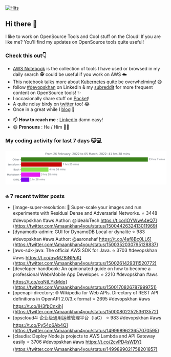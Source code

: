 [![Hits](https://hits.seeyoufarm.com/api/count/incr/badge.svg?url=https%3A%2F%2Fgithub.com%2Fakhan4u%2Fhit-counter&count_bg=%2379C83D&title_bg=%23555555&icon=&icon_color=%23E7E7E7&title=visits&edge_flat=false)](https://hits.seeyoufarm.com)

## Hi there 👋

I like to work on OpenSource Tools and Cool stuff on the Cloud! If you are like me? You'll find my updates on OpenSource tools quite useful!

### Check this out👇

* [AWS Notebook](https://histre.com/public/notebooks/dnllyanu/aws/) is the collection of tools I have used or browsed in my daily search 🕵️ could be useful if you work on AWS ☁️
* This notebook talks more about [Kubernetes](https://histre.com/public/notebooks/6uxdvo3y/kubernetes/) quite be overwhelming! 😅
* follow [#devopskhan](https://www.linkedin.com/feed/hashtag/devopskhan/) on LinkedIn & my [subreddit](https://www.reddit.com/r/devopskhan/) for more frequent content on OpenSource tools! ✨
* I occasionally share stuff on [Pocket](https://getpocket.com/@ej6g8d1dp2829A16a9Tf5d4T6bAMp3d8791rejDe86yem3bm4e14ex4fT4dluk29)!
* A quite noisy birdy on [twitter](https://twitter.com/Amaankhan4you) too! 😂
* Once in a great while I [blog](https://linuxparrot.com/) 😬


- 📫 **How to reach me** : [LinkedIn](https://www.linkedin.com/in/amaan-khan-linux-ninja) damn easy!
- 😄 **Pronouns** : He / Him 🤷‍♂️

### My coding activity for last 7 days 🐱💻

<img src="https://github.com/akhan4u/akhan4u/blob/main/images/stat.svg" alt="Amaan's Wakatime Activity!"/>

### 🔝 7 recent twitter posts
<!-- DEVDOJO:START -->
- [image-super-resolution: 🔎 Super-scale your images and run experiments with Residual Dense and Adversarial Networks.
⭐️ 3448
#devopskhan #aws
Author: @idealoTech
https://t.co/IOYWwA4eQ7](https://twitter.com/Amaankhan4you/status/1500442632413011969)
- [dynamodb-admin: GUI for DynamoDB Local or dynalite
⭐️ 983
#devopskhan #aws
Author: @aaronshaf
https://t.co/4af8Bc0LL6](https://twitter.com/Amaankhan4you/status/1500352030795128837)
- [aws-sdk-java: The official AWS SDK for Java.
⭐️ 3703
#devopskhan #aws
https://t.co/qwMZBiNPpK](https://twitter.com/Amaankhan4you/status/1500261429311520772)
- [developer-handbook: An opinionated guide on how to become a professional Web/Mobile App Developer.
⭐️ 2210
#devopskhan #aws
https://t.co/cqNtLYkMdq](https://twitter.com/Amaankhan4you/status/1500170826787999751)
- [openapi-directory: 🌐 Wikipedia for Web APIs. Directory of REST API definitions in OpenAPI 2.0/3.x format
⭐️ 2695
#devopskhan #aws
https://t.co/IH3fbCnxih](https://twitter.com/Amaankhan4you/status/1500080225253613572)
- [opscloud4: 企业级通用运维管理平台（IaC）
⭐️ 983
#devopskhan #aws
https://t.co/Py54o6Ab4Q](https://twitter.com/Amaankhan4you/status/1499989623657070595)
- [claudia: Deploy Node.js projects to AWS Lambda and API Gateway easily
⭐️ 3706
#devopskhan #aws
https://t.co/2cvPD4sWDY](https://twitter.com/Amaankhan4you/status/1499899021758201857)
<!-- DEVDOJO:END -->

<!-- ![Amaan's GitHub stats](https://github-readme-stats.vercel.app/api?username=akhan4u&count_private=true&show_icons=true&hide=contribs) -->
